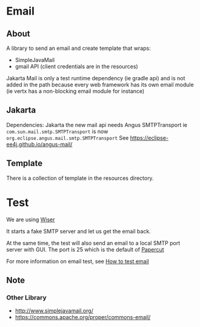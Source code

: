 # Email

## About

A library to send an email and create template that wraps:
  * SimpleJavaMail
  * gmail API (client credentials are in the resources)

Jakarta Mail is only a test runtime dependency (ie gradle api) and is not added in the path
because every web framework has its own email module (ie vertx has a non-blocking email module for instance)

## Jakarta

Dependencies: Jakarta the new mail api needs Angus SMTPTransport
ie `com.sun.mail.smtp.SMTPTransport` is now `org.eclipse.angus.mail.smtp.SMTPTransport`
See https://eclipse-ee4j.github.io/angus-mail/

## Template

There is a collection of template in the resources directory.


# Test

We are using [Wiser](https://github.com/voodoodyne/subethasmtp/blob/master/src/main/java/org/subethamail/wiser/Wiser.java)

It starts a fake SMTP server and let us get the email back.

At the same time, the test will also send an email to a local SMTP port server with GUI. The port is 25 which
is the default of [Papercut](https://github.com/ChangemakerStudios/Papercut-SMTP/releases)

For more information on email test, see [How to test email](https://datacadamia.com/marketing/email/test)


## Note
### Other Library

  * http://www.simplejavamail.org/
  * https://commons.apache.org/proper/commons-email/
